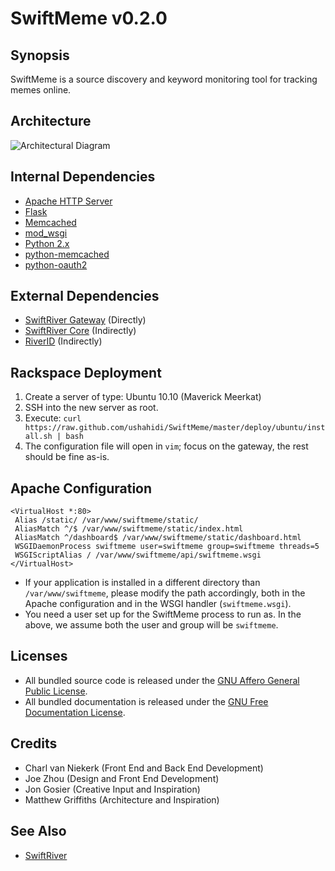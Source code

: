 # SwiftMeme v0.2.0

## Synopsis

SwiftMeme is a source discovery and keyword monitoring tool for tracking memes online.

## Architecture

![Architectural Diagram](https://github.com/ushahidi/SwiftMeme/raw/master/doc/architecture.png)

## Internal Dependencies

* [Apache HTTP Server](http://httpd.apache.org/)
* [Flask](http://flask.pocoo.org/)
* [Memcached](http://memcached.org/)
* [mod_wsgi](http://code.google.com/p/modwsgi/)
* [Python 2.x](http://python.org/)
* [python-memcached](http://www.tummy.com/Community/software/python-memcached/)
* [python-oauth2](https://github.com/simplegeo/python-oauth2)

## External Dependencies

* [SwiftRiver Gateway](https://github.com/ushahidi/SwiftGateway) (Directly)
* [SwiftRiver Core](https://github.com/ushahidi/Swiftriver) (Indirectly)
* [RiverID](https://github.com/ushahidi/RiverID) (Indirectly)

## Rackspace Deployment

1. Create a server of type: Ubuntu 10.10 (Maverick Meerkat)
2. SSH into the new server as root.
3. Execute: `curl https://raw.github.com/ushahidi/SwiftMeme/master/deploy/ubuntu/install.sh | bash`
4. The configuration file will open in `vim`; focus on the gateway, the rest should be fine as-is.

## Apache Configuration

    <VirtualHost *:80>
     Alias /static/ /var/www/swiftmeme/static/
     AliasMatch ^/$ /var/www/swiftmeme/static/index.html
     AliasMatch ^/dashboard$ /var/www/swiftmeme/static/dashboard.html
     WSGIDaemonProcess swiftmeme user=swiftmeme group=swiftmeme threads=5
     WSGIScriptAlias / /var/www/swiftmeme/api/swiftmeme.wsgi
    </VirtualHost>

* If your application is installed in a different directory than `/var/www/swiftmeme`, please modify the path accordingly, both in the Apache configuration and in the WSGI handler (`swiftmeme.wsgi`).
* You need a user set up for the SwiftMeme process to run as. In the above, we assume both the user and group will be `swiftmeme`.

## Licenses

* All bundled source code is released under the [GNU Affero General Public License](http://www.gnu.org/licenses/agpl.html).
* All bundled documentation is released under the [GNU Free Documentation License](http://www.gnu.org/licenses/fdl.html).

## Credits

* Charl van Niekerk (Front End and Back End Development)
* Joe Zhou (Design and Front End Development)
* Jon Gosier (Creative Input and Inspiration)
* Matthew Griffiths (Architecture and Inspiration)

## See Also

* [SwiftRiver](http://swiftly.org)
